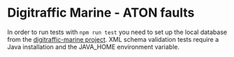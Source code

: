 # Digitraffic Marine - ATON faults

In order to run tests with `npm run test` you need to set up the local database from the [digitraffic-marine project](https://github.com/tmfg/digitraffic-marine).
XML schema validation tests require a Java installation and the JAVA_HOME environment variable.
